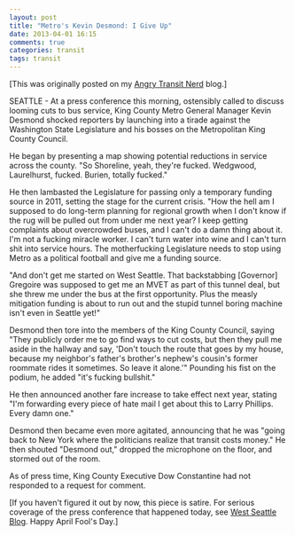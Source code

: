 ```yaml
---
layout: post
title: "Metro's Kevin Desmond: I Give Up"
date: 2013-04-01 16:15
comments: true
categories: transit
tags: transit
---
```

[This was originally posted on my [Angry Transit Nerd](http://angrytransitnerd.com) blog.]

SEATTLE - At a press conference this morning, ostensibly called to discuss looming cuts to bus service, King County Metro General Manager Kevin Desmond shocked reporters by launching into a tirade against the Washington State Legislature and his bosses on the Metropolitan King County Council.

He began by presenting a map showing potential reductions in service across the county. "So Shoreline, yeah, they're fucked. Wedgwood, Laurelhurst, fucked. Burien, totally fucked."

He then lambasted the Legislature for passing only a temporary funding source in 2011, setting the stage for the current crisis. "How the hell am I supposed to do long-term planning for regional growth when I don't know if the rug will be pulled out from under me next year? I keep getting complaints about overcrowded buses, and I can't do a damn thing about it. I'm not a fucking miracle worker. I can't turn water into wine and I can't turn shit into service hours. The motherfucking Legislature needs to stop using Metro as a political football and give me a funding source.

"And don't get me started on West Seattle. That backstabbing [Governor] Gregoire was supposed to get me an MVET as part of this tunnel deal, but she threw me under the bus at the first opportunity. Plus the measly mitigation funding is about to run out and the stupid tunnel boring machine isn't even in Seattle yet!"

Desmond then tore into the members of the King County Council, saying "They publicly order me to go find ways to cut costs, but then they pull me aside in the hallway and say, 'Don't touch the route that goes by my house, because my neighbor's father's brother's nephew's cousin's former roommate rides it sometimes. So leave it alone.'" Pounding his fist on the podium, he added "it's fucking bullshit."

He then announced another fare increase to take effect next year, stating "I'm forwarding every piece of hate mail I get about this to Larry Phillips. Every damn one."

Desmond then became even more agitated, announcing that he was "going back to New York where the politicians realize that transit costs money." He then shouted "Desmond out," dropped the microphone on the floor, and stormed out of the room.

As of press time, King County Executive Dow Constantine had not responded to a request for comment.

[If you haven't figured it out by now, this piece is satire. For serious coverage of the press conference that happened today, see [West Seattle Blog](http://westseattleblog.com/2013/04/potential-metro-transit-cuts-65-bus-routes-face-elimination). Happy April Fool's Day.]

